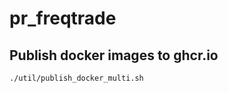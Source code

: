 # pr_freqtrade

## Publish docker images to ghcr.io
```commandline
./util/publish_docker_multi.sh
```
